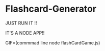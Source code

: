 # Flashcard-Generator

JUST RUN IT !! 

IT'S A NODE APP!!

GIF=(commmad line node flashCardGame.js)
